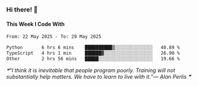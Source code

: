 ### Hi there! 👋

#### This Week I Code With
<!--START_SECTION:waka-->

```txt
From: 22 May 2025 - To: 29 May 2025

Python       6 hrs 6 mins    ██████████▒░░░░░░░░░░░░░░   40.89 %
TypeScript   4 hrs 1 min     ██████▓░░░░░░░░░░░░░░░░░░   26.90 %
Other        2 hrs 56 mins   █████░░░░░░░░░░░░░░░░░░░░   19.66 %
```

<!--END_SECTION:waka-->

<!--STARTS_HERE_QUOTE_README-->
<i>❝“I think it is inevitable that people program poorly.  Training will not substantially help matters.  We have to learn to live with it.”— Alan Perlis   ❞</i>
<!--ENDS_HERE_QUOTE_README-->

